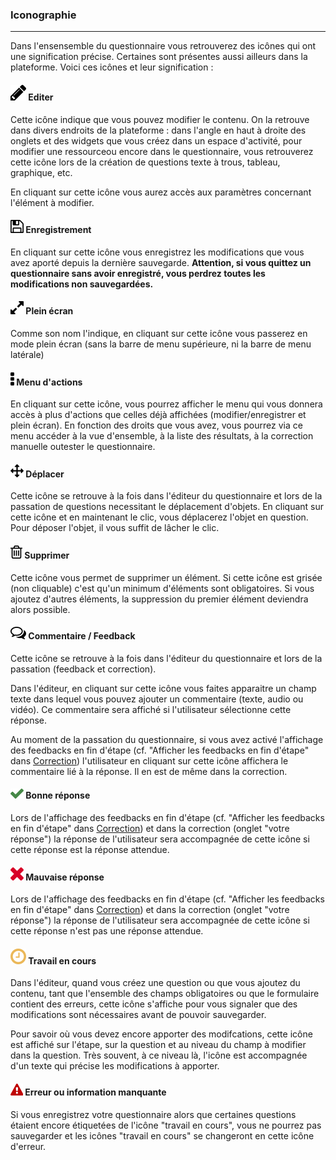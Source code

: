 ### Iconographie

---

Dans l'ensensemble du questionnaire vous retrouverez des icônes qui ont une signification précise. Certaines sont présentes aussi ailleurs dans la plateforme. Voici ces icônes et leur signification :

#### ![](/fr/resources/quiz/images/quiz-fig29.png) Editer

Cette icône indique que vous pouvez modifier le contenu. On la retrouve dans divers endroits de la plateforme : dans l'angle en haut à droite des onglets et des widgets que vous créez dans un espace d'activité, pour modifier une ressourceou encore dans le questionnaire, vous retrouverez cette icône lors de la création de questions texte à trous, tableau, graphique, etc.

En cliquant sur cette icône vous aurez accès aux paramètres concernant l'élément à modifier.

#### ![](/fr/resources/quiz/images/quiz-fig40.png) Enregistrement

En cliquant sur cette icône vous enregistrez les modifications que vous avez aporté depuis la dernière sauvegarde. **Attention, si vous quittez un questionnaire sans avoir enregistré, vous perdrez toutes les modifications non sauvegardées.**

#### ![](/fr/resources/quiz/images/quiz-fig39.png) Plein écran

Comme son nom l'indique, en cliquant sur cette icône vous passerez en mode plein écran \(sans la barre de menu supérieure, ni la barre de menu latérale\)

#### ![](/fr/resources/quiz/images/quiz-fig41.png) Menu d'actions

En cliquant sur cette icône, vous pourrez afficher le menu qui vous donnera accès à plus d'actions que celles déjà affichées \(modifier/enregistrer et plein écran\). En fonction des droits que vous avez, vous pourrez via ce menu accéder à la vue d'ensemble,  à la liste des résultats, à la correction manuelle outester le questionnaire.

#### ![](/fr/resources/quiz/images/quiz-fig38.png) Déplacer

Cette icône se retrouve à la fois dans l'éditeur du questionnaire et lors de la passation de questions necessitant le déplacement d'objets. En cliquant sur cette icône et en maintenant le clic, vous déplacerez l'objet en question. Pour déposer l'objet, il vous suffit de lâcher le clic.

#### ![](/fr/resources/quiz/images/quiz-fig37.png) Supprimer

Cette icône vous permet de supprimer un élément. Si cette icône est grisée \(non cliquable\) c'est qu'un minimum d'éléments sont obligatoires. Si vous ajoutez d'autres éléments, la suppression du premier élément deviendra alors possible.

#### ![](/fr/resources/quiz/images/quiz-fig20.png) Commentaire / Feedback

Cette icône se retrouve à la fois dans l'éditeur du questionnaire et lors de la passation \(feedback et correction\).

Dans l'éditeur, en cliquant sur cette icône vous faites apparaitre un champ texte dans lequel vous pouvez ajouter un commentaire \(texte, audio ou vidéo\). Ce commentaire sera affiché si l'utilisateur sélectionne cette réponse.

Au moment de la passation du questionnaire, si vous avez activé l'affichage des feedbacks en fin d'étape  \(cf. "Afficher les feedbacks en fin d'étape" dans [Correction](quiz_parameters_correction.md)\) l'utilisateur en cliquant sur cette icône affichera le commentaire lié à la réponse. Il en est de même dans la correction.

#### ![](/fr/resources/quiz/images/quiz-fig34.png) Bonne réponse

Lors de l'affichage des feedbacks en fin d'étape  \(cf. "Afficher les feedbacks en fin d'étape" dans [Correction](quiz_parameters_correction.md)\) et dans la correction \(onglet "votre réponse"\) la réponse de l'utilisateur sera accompagnée de cette icône si cette réponse est la réponse attendue.

#### ![](/fr/resources/quiz/images/quiz-fig35.png) Mauvaise réponse

Lors de l'affichage des feedbacks en fin d'étape  \(cf. "Afficher les feedbacks en fin d'étape" dans [Correction](quiz_parameters_correction.md)\) et dans la correction \(onglet "votre réponse"\) la réponse de l'utilisateur sera accompagnée de cette icône si cette réponse n'est pas une réponse attendue.

#### ![](/fr/resources/quiz/images/quiz-fig30.png) Travail en cours

Dans l'éditeur, quand vous créez une question ou que vous ajoutez du contenu, tant que l'ensemble des champs obligatoires ou que le formulaire contient des erreurs, cette icône s'affiche pour vous signaler que des modifications sont nécessaires avant de pouvoir sauvegarder.

Pour savoir où vous devez encore apporter des modifcations, cette icône est affiché sur l'étape, sur la question et au niveau du champ à modifier dans la question. Très souvent, à ce niveau là, l'icône est accompagnée d'un texte qui précise les modifications à apporter.

#### ![](/fr/resources/quiz/images/quiz-fig36.png) Erreur ou information manquante

Si vous enregistrez votre questionnaire alors que certaines questions étaient encore étiquetées de l'icône "travail en cours", vous ne pourrez pas sauvegarder et les icônes "travail en cours" se changeront en cette icône d'erreur.

